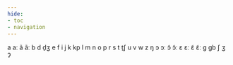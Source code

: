 ```yaml
---
hide:
- toc
- navigation
---
```

a
aː
ã
ãː
b
d
d̠ʒ
e
f
i
j
k
kp
l
m
n
o
p
r
s
t
t̠ʃ
u
v
w
z
ŋ
ɔ
ɔː
ɔ̃
ɔ̃ː
ɛ
ɛː
ɛ̃
ɛ̃ː
ɡ
ɡb
ʃ
ʒ
ʔ

